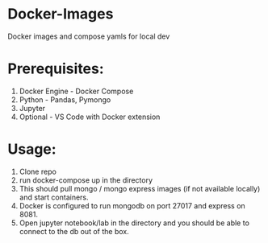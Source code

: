 # Docker-Images
Docker images and compose yamls for local dev

# Prerequisites:
1.  Docker Engine - Docker Compose
2.  Python - Pandas, Pymongo
3.  Jupyter
4.  Optional - VS Code with Docker extension

# Usage:
1. Clone repo
2. run docker-compose up in the directory
3. This should pull mongo / mongo express images (if not available locally)
   and start containers.
4. Docker is configured to run mongodb on port 27017 and express on 8081.
5. Open jupyter notebook/lab in the directory and you should be able to 
   connect to the db out of the box.